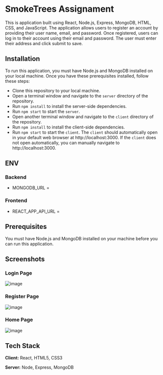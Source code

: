
# SmokeTrees Assignament

This is application built using React, Node.js, Express, MongoDB, HTML, CSS, and JavaScript. The application allows users to register an account by providing their user name, email, and password. Once registered, users can log in to their account using their email and password. The user must enter their address and click submit to save.


## Installation

To run this application, you must have Node.js and MongoDB installed on your local machine. Once you have these prerequisites installed, follow these steps:

 - Clone this repository to your local machine.
 - Open a terminal window and navigate to the `server` directory of the repository.
 - Run `npm install` to install the server-side dependencies.
 - Run `npm start` to start the `server`.
 - Open another terminal window and navigate to the `client` directory of the repository.
 - Run `npm install` to install the client-side dependencies.
 - Run `npm start` to start the `client`.
 The `client` should automatically open in your default web browser at http://localhost:3000. If the `client` does not open automatically, you can manually navigate to http://localhost:3000.
    
## ENV
### Backend
- MONGODB_URL =

### Frontend
- REACT_APP_API_URL = 
## Prerequisites

You must have Node.js and MongoDB installed on your machine before you can run this application.
## Screenshots

### Login Page
![image](https://github.com/hrithik4201/SmokeTrees/assets/70754092/80f843c0-010e-4364-a40c-39a81b6df1ca)

### Register Page
![image](https://github.com/hrithik4201/SmokeTrees/assets/70754092/bcb52ede-e38b-4d18-84b7-1636cbcb676d)

### Home Page
![image](https://github.com/hrithik4201/SmokeTrees/assets/70754092/ce6ef7ce-da9e-46af-8024-c6b6146ec784)

## Tech Stack

**Client:** React, HTML5, CSS3

**Server:** Node, Express, MongoDB

